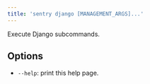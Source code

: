 ```yaml
---
title: 'sentry django [MANAGEMENT_ARGS]...'
---
```


Execute Django subcommands.

## Options

-   `--help`: print this help page.
